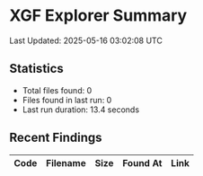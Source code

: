 # XGF Explorer Summary

Last Updated: 2025-05-16 03:02:08 UTC

## Statistics
- Total files found: 0
- Files found in last run: 0
- Last run duration: 13.4 seconds

## Recent Findings
| Code | Filename | Size | Found At | Link |
|------|----------|------|----------|------|
